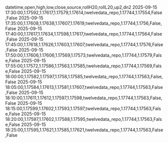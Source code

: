 datetime,open,high,low,close,source,rollH20,rollL20,up2,dn2
2025-09-15 17:30:00,1.17592,1.17617,1.17579,1.17614,twelvedata_repo,1.17744,1.17554,False,False
2025-09-15 17:35:00,1.17608,1.17638,1.17607,1.17619,twelvedata_repo,1.17744,1.1756,False,False
2025-09-15 17:40:00,1.17617,1.17634,1.17598,1.17617,twelvedata_repo,1.17744,1.17564,False,False
2025-09-15 17:45:00,1.17618,1.17626,1.17603,1.17607,twelvedata_repo,1.17744,1.17576,False,False
2025-09-15 17:50:00,1.17606,1.17606,1.17569,1.17573,twelvedata_repo,1.17744,1.17579,False,False
2025-09-15 17:55:00,1.17572,1.17586,1.17563,1.17585,twelvedata_repo,1.17744,1.17569,False,False
2025-09-15 18:00:00,1.17582,1.17597,1.1758,1.17585,twelvedata_repo,1.17744,1.17563,False,False
2025-09-15 18:05:00,1.17584,1.17613,1.17581,1.17607,twelvedata_repo,1.17744,1.17563,False,False
2025-09-15 18:10:00,1.17611,1.17612,1.17597,1.17598,twelvedata_repo,1.17744,1.17563,False,False
2025-09-15 18:15:00,1.17599,1.17602,1.17593,1.17597,twelvedata_repo,1.17744,1.17563,False,False
2025-09-15 18:20:00,1.17597,1.17602,1.17588,1.17595,twelvedata_repo,1.17744,1.17563,False,False
2025-09-15 18:25:00,1.17595,1.17621,1.17585,1.17621,twelvedata_repo,1.17744,1.17563,False,False
